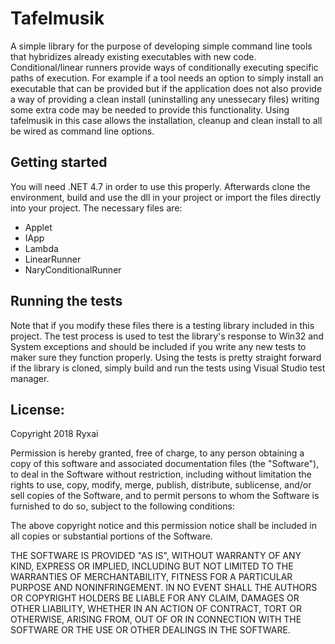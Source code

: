 # Tafelmusik

A simple library for the purpose of developing simple command line tools that hybridizes already existing executables with new code.
Conditional/linear runners provide ways of conditionally executing specific paths of execution. For example if a tool needs an option to simply
install an executable that can be provided but if the application does not also provide a way of providing a clean install (uninstalling any unessecary files)
writing some extra code may be needed to provide this functionality. Using tafelmusik in this case allows the installation, cleanup and clean install to all
be wired as command line options. 

## Getting started
You will need .NET 4.7 in order to use this properly. Afterwards clone the environment, build and use the dll in your project or import the files directly into your project. The necessary files are:
* Applet
* IApp
* Lambda
* LinearRunner
* NaryConditionalRunner

## Running the tests

Note that if you modify these files there is a testing library included in this project. The test process is used to test the library's response to Win32 and System exceptions and should be included
if you write any new tests to maker sure they function properly. Using the tests is pretty straight forward if the library is cloned, simply build and run the tests using Visual Studio test manager.

## License: 
Copyright 2018 Ryxai

Permission is hereby granted, free of charge, to any person obtaining a copy of this software and associated documentation files (the "Software"), 
to deal in the Software without restriction, including without limitation the rights to use, copy, modify, merge, publish, distribute, sublicense, 
and/or sell copies of the Software, and to permit persons to whom the Software is furnished to do so, subject to the following conditions:

The above copyright notice and this permission notice shall be included in all copies or substantial portions of the Software.

THE SOFTWARE IS PROVIDED "AS IS", WITHOUT WARRANTY OF ANY KIND, EXPRESS OR IMPLIED, INCLUDING BUT NOT LIMITED TO THE WARRANTIES OF MERCHANTABILITY, 
FITNESS FOR A PARTICULAR PURPOSE AND NONINFRINGEMENT. IN NO EVENT SHALL THE AUTHORS OR COPYRIGHT HOLDERS BE LIABLE FOR ANY CLAIM, DAMAGES OR OTHER LIABILITY,
WHETHER IN AN ACTION OF CONTRACT, TORT OR OTHERWISE, ARISING FROM, OUT OF OR IN CONNECTION WITH THE SOFTWARE OR THE USE OR OTHER DEALINGS IN THE SOFTWARE.
